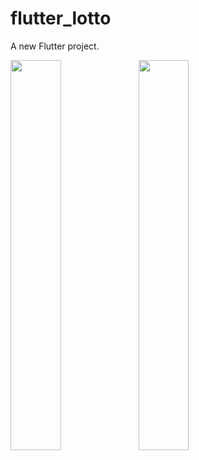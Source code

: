 # flutter_lotto

A new Flutter project.


  <img src="https://github.com/whl5105/flutter_lotto/assets/73993670/5ed2b3e5-44a6-4178-90de-461daff98ff1" width="40%" align='left' />
  <img src="https://github.com/whl5105/flutter_lotto/assets/73993670/cb8ace98-99c2-4e3a-a72f-efb66fec8703" width="40%" align='left' />






